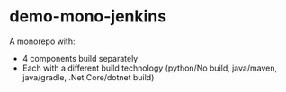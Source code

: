 # demo-mono-jenkins

A monorepo with:
- 4 components build separately
- Each with a different build technology (python/No build, java/maven, java/gradle, .Net Core/dotnet build)
